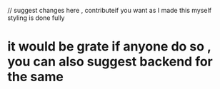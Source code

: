 // suggest changes here , contributeif you want as I made this myself styling is done fully 

# it would be grate if anyone do so , you can also suggest backend for the same